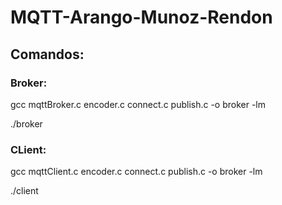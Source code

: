 # MQTT-Arango-Munoz-Rendon

## Comandos:

### Broker:

gcc mqttBroker.c encoder.c connect.c publish.c -o broker -lm

./broker

### CLient:

gcc mqttClient.c encoder.c connect.c publish.c -o broker -lm

./client